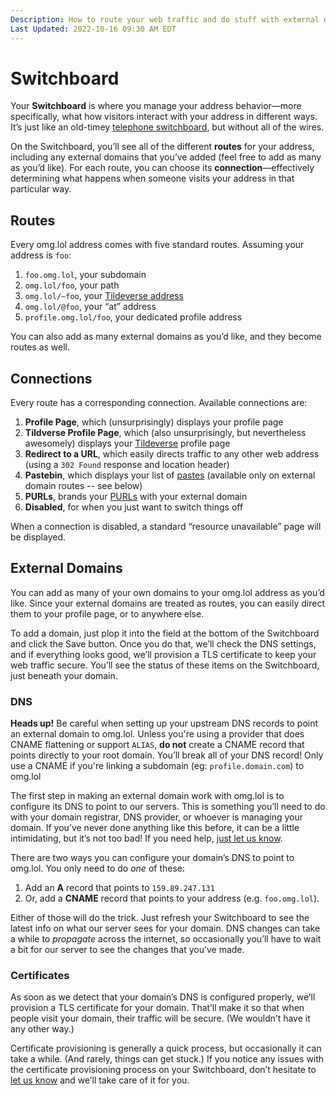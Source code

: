 ```yaml
---
Description: How to route your web traffic and do stuff with external domains  
Last Updated: 2022-10-16 09:30 AM EDT
---
```


# Switchboard

Your **Switchboard** is where you manage your address behavior—more specifically, what how visitors interact with your address in different ways. It’s just like an old-timey [telephone switchboard](https://en.wikipedia.org/wiki/Telephone_switchboard), but without all of the wires.

On the Switchboard, you’ll see all of the different **routes** for your address, including any external domains that you’ve added (feel free to add as many as you’d like). For each route, you can choose its **connection**—effectively determining what happens when someone visits your address in that particular way.

## Routes

Every omg.lol address comes with five standard routes. Assuming your address is `foo`:

1. `foo.omg.lol`, your subdomain
2. `omg.lol/foo`, your path
3. `omg.lol/~foo`, your [Tildeverse address](/info/tildeverse)
4. `omg.lol/@foo`, your “at” address
5. `profile.omg.lol/foo`, your dedicated profile address

You can also add as many external domains as you’d like, and they become routes as well.

## Connections

Every route has a corresponding connection. Available connections are:

1. **Profile Page**, which (unsurprisingly) displays your profile page
2. **Tildverse Profile Page**, which (also unsurprisingly, but nevertheless awesomely) displays your [Tildeverse](/info/tildeverse) profile page
3. **Redirect to a URL**, which easily directs traffic to any other web address (using a `302 Found` response and location header)
4. **Pastebin**, which displays your list of [pastes](/info/pastebin) (available only on external domain routes -- see below)
5. **PURLs**, brands your [PURLs](/info/purls) with your external domain
6. **Disabled**, for when you just want to switch things off

When a connection is disabled, a standard “resource unavailable” page will be displayed.

## External Domains

You can add as many of your own domains to your omg.lol address as you’d like. Since your external domains are treated as routes, you can easily direct them to your profile page, or to anywhere else.

To add a domain, just plop it into the field at the bottom of the Switchboard and click the Save button. Once you do that, we’ll check the DNS settings, and if everything looks good, we’ll provision a TLS certificate to keep your web traffic secure. You’ll see the status of these items on the Switchboard, just beneath your domain.

### DNS

<div class="container yellow-3-bg gray-9-fg">
<p>

<i class="fa-solid fa-fw fa-bone-break"></i> <strong>Heads up!</strong> Be careful when setting up your upstream DNS records to point an external domain to omg.lol. Unless you're using a provider that does CNAME flattening or support `ALIAS`, **do not** create a CNAME record that points directly to your root domain. You’ll break all of your DNS record! Only use a CNAME if you're linking a subdomain (eg: `profile.domain.com`) to omg.lol

</p>
</div>

The first step in making an external domain work with omg.lol is to configure its DNS to point to our servers. This is something you’ll need to do with your domain registrar, DNS provider, or whoever is managing your domain. If you’ve never done anything like this before, it can be a little intimidating, but it’s not too bad! If you need help, [just let us know](/help/contact).

There are two ways you can configure your domain’s DNS to point to omg.lol. You only need to do _one_ of these:
	
1. Add an **A** record that points to `159.89.247.131`
2. Or, add a **CNAME** record that points to your address (e.g. `foo.omg.lol`).

Either of those will do the trick. Just refresh your Switchboard to see the latest info on what our server sees for your domain. DNS changes can take a while to _propagate_ across the internet, so occasionally you’ll have to wait a bit for our server to see the changes that you’ve made.

### Certificates

As soon as we detect that your domain’s DNS is configured properly, we’ll provision a TLS certificate for your domain. That’ll make it so that when people visit your domain, their traffic will be secure. (We wouldn’t have it any other way.)

Certificate provisioning is generally a quick process, but occasionally it can take a while. (And rarely, things can get stuck.) If you notice any issues with the certificate provisioning process on your Switchboard, don’t hesitate to [let us know](/help/contact) and we’ll take care of it for you.

